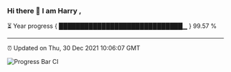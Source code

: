 ### Hi there 👋 I am Harry , 

⏳ Year progress { █████████████████████████████▁ } 99.57 %

---

⏰ Updated on Thu, 30 Dec 2021 10:06:07 GMT

![Progress Bar CI](https://github.com/duykhang68/duykhang68/workflows/Progress%20Bar%20CI/badge.svg)
